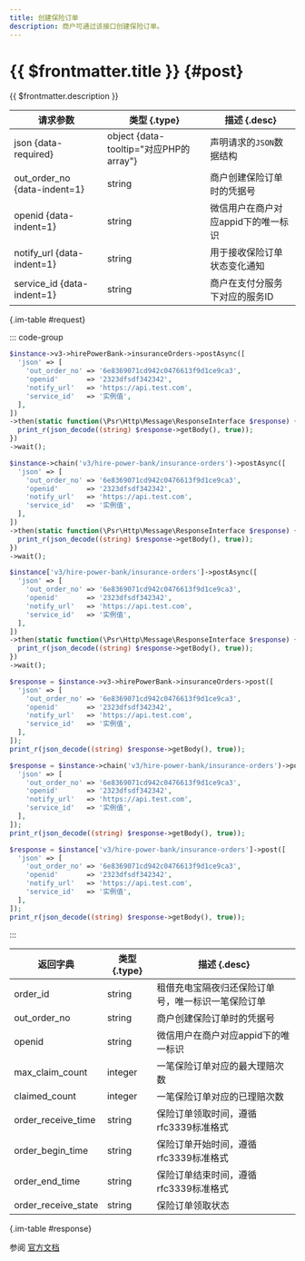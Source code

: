 ```yaml
---
title: 创建保险订单
description: 商户可通过该接口创建保险订单。
---
```


# {{ $frontmatter.title }} {#post}

{{ $frontmatter.description }}

| 请求参数 | 类型 {.type} | 描述 {.desc}
| --- | --- | ---
| json {data-required} | object {data-tooltip="对应PHP的array"} | 声明请求的`JSON`数据结构
| out_order_no {data-indent=1} | string | 商户创建保险订单时的凭据号
| openid {data-indent=1} | string | 微信用户在商户对应appid下的唯一标识
| notify_url {data-indent=1} | string | 用于接收保险订单状态变化通知
| service_id {data-indent=1} | string | 商户在支付分服务下对应的服务ID

{.im-table #request}

::: code-group

```php [异步纯链式]
$instance->v3->hirePowerBank->insuranceOrders->postAsync([
  'json' => [
    'out_order_no' => '6e8369071cd942c0476613f9d1ce9ca3',
    'openid'       => '2323dfsdf342342',
    'notify_url'   => 'https://api.test.com',
    'service_id'   => '实例值',
  ],
])
->then(static function(\Psr\Http\Message\ResponseInterface $response) {
  print_r(json_decode((string) $response->getBody(), true));
})
->wait();
```

```php [异步声明式]
$instance->chain('v3/hire-power-bank/insurance-orders')->postAsync([
  'json' => [
    'out_order_no' => '6e8369071cd942c0476613f9d1ce9ca3',
    'openid'       => '2323dfsdf342342',
    'notify_url'   => 'https://api.test.com',
    'service_id'   => '实例值',
  ],
])
->then(static function(\Psr\Http\Message\ResponseInterface $response) {
  print_r(json_decode((string) $response->getBody(), true));
})
->wait();
```

```php [异步属性式]
$instance['v3/hire-power-bank/insurance-orders']->postAsync([
  'json' => [
    'out_order_no' => '6e8369071cd942c0476613f9d1ce9ca3',
    'openid'       => '2323dfsdf342342',
    'notify_url'   => 'https://api.test.com',
    'service_id'   => '实例值',
  ],
])
->then(static function(\Psr\Http\Message\ResponseInterface $response) {
  print_r(json_decode((string) $response->getBody(), true));
})
->wait();
```

```php [同步纯链式]
$response = $instance->v3->hirePowerBank->insuranceOrders->post([
  'json' => [
    'out_order_no' => '6e8369071cd942c0476613f9d1ce9ca3',
    'openid'       => '2323dfsdf342342',
    'notify_url'   => 'https://api.test.com',
    'service_id'   => '实例值',
  ],
]);
print_r(json_decode((string) $response->getBody(), true));
```

```php [同步声明式]
$response = $instance->chain('v3/hire-power-bank/insurance-orders')->post([
  'json' => [
    'out_order_no' => '6e8369071cd942c0476613f9d1ce9ca3',
    'openid'       => '2323dfsdf342342',
    'notify_url'   => 'https://api.test.com',
    'service_id'   => '实例值',
  ],
]);
print_r(json_decode((string) $response->getBody(), true));
```

```php [同步属性式]
$response = $instance['v3/hire-power-bank/insurance-orders']->post([
  'json' => [
    'out_order_no' => '6e8369071cd942c0476613f9d1ce9ca3',
    'openid'       => '2323dfsdf342342',
    'notify_url'   => 'https://api.test.com',
    'service_id'   => '实例值',
  ],
]);
print_r(json_decode((string) $response->getBody(), true));
```

:::

| 返回字典 | 类型 {.type} | 描述 {.desc}
| --- | --- | ---
| order_id | string | 租借充电宝隔夜归还保险订单号，唯一标识一笔保险订单
| out_order_no | string | 商户创建保险订单时的凭据号
| openid | string | 微信用户在商户对应appid下的唯一标识
| max_claim_count | integer | 一笔保险订单对应的最大理赔次数
| claimed_count | integer | 一笔保险订单对应的已理赔次数
| order_receive_time | string | 保险订单领取时间，遵循rfc3339标准格式
| order_begin_time | string | 保险订单开始时间，遵循rfc3339标准格式
| order_end_time | string | 保险订单结束时间，遵循rfc3339标准格式
| order_receive_state | string | 保险订单领取状态

{.im-table #response}

参阅 [官方文档](https://pay.weixin.qq.com/docs/merchant/apis/hire-power-bank-insurance/insurance-orders/create-insurance-order.html)
